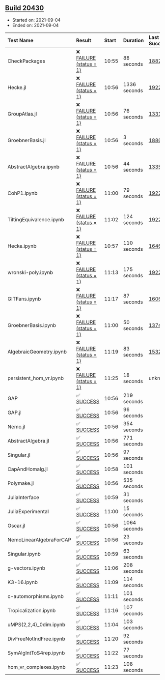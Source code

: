 ## [Build 20430](https://oscarci.mathematik.uni-kl.de/job/oscar/20430/)

* Started on: 2021-09-04
* Ended on: 2021-09-04

| Test Name    | Result | Start | Duration | Last Success | First Failure |
|:-------------|:-------|:------|:---------|:-------------|:--------------|
| CheckPackages | ❌ [FAILURE (status = 1)](https://oscarci.mathematik.uni-kl.de/job/oscar/20430/artifact/logs/build-20430/CheckPackages.log) | 10:55 | 88 seconds | [18822](https://oscarci.mathematik.uni-kl.de/job/oscar/18822/) | [18823](https://oscarci.mathematik.uni-kl.de/job/oscar/18823/) |
| Hecke.jl | ❌ [FAILURE (status = 1)](https://oscarci.mathematik.uni-kl.de/job/oscar/20430/artifact/logs/build-20430/Hecke.jl.log) | 10:56 | 1336 seconds | [19222](https://oscarci.mathematik.uni-kl.de/job/oscar/19222/) | [20152](https://oscarci.mathematik.uni-kl.de/job/oscar/20152/) |
| GroupAtlas.jl | ❌ [FAILURE (status = 1)](https://oscarci.mathematik.uni-kl.de/job/oscar/20430/artifact/logs/build-20430/GroupAtlas.jl.log) | 10:56 | 76 seconds | [13311](https://oscarci.mathematik.uni-kl.de/job/oscar/13311/) | [13312](https://oscarci.mathematik.uni-kl.de/job/oscar/13312/) |
| GroebnerBasis.jl | ❌ [FAILURE (status = 1)](https://oscarci.mathematik.uni-kl.de/job/oscar/20430/artifact/logs/build-20430/GroebnerBasis.jl.log) | 10:56 | 3 seconds | [18864](https://oscarci.mathematik.uni-kl.de/job/oscar/18864/) | [18865](https://oscarci.mathematik.uni-kl.de/job/oscar/18865/) |
| AbstractAlgebra.ipynb | ❌ [FAILURE (status = 1)](https://oscarci.mathematik.uni-kl.de/job/oscar/20430/artifact/logs/build-20430/AbstractAlgebra.ipynb.log) | 10:56 | 44 seconds | [13355](https://oscarci.mathematik.uni-kl.de/job/oscar/13355/) | [13356](https://oscarci.mathematik.uni-kl.de/job/oscar/13356/) |
| CohP1.ipynb | ❌ [FAILURE (status = 1)](https://oscarci.mathematik.uni-kl.de/job/oscar/20430/artifact/logs/build-20430/CohP1.ipynb.log) | 11:00 | 79 seconds | [19222](https://oscarci.mathematik.uni-kl.de/job/oscar/19222/) | [20152](https://oscarci.mathematik.uni-kl.de/job/oscar/20152/) |
| TiltingEquivalence.ipynb | ❌ [FAILURE (status = 1)](https://oscarci.mathematik.uni-kl.de/job/oscar/20430/artifact/logs/build-20430/TiltingEquivalence.ipynb.log) | 11:02 | 124 seconds | [19222](https://oscarci.mathematik.uni-kl.de/job/oscar/19222/) | [20152](https://oscarci.mathematik.uni-kl.de/job/oscar/20152/) |
| Hecke.ipynb | ❌ [FAILURE (status = 1)](https://oscarci.mathematik.uni-kl.de/job/oscar/20430/artifact/logs/build-20430/Hecke.ipynb.log) | 10:57 | 110 seconds | [16463](https://oscarci.mathematik.uni-kl.de/job/oscar/16463/) | [16464](https://oscarci.mathematik.uni-kl.de/job/oscar/16464/) |
| wronski-poly.ipynb | ❌ [FAILURE (status = 1)](https://oscarci.mathematik.uni-kl.de/job/oscar/20430/artifact/logs/build-20430/wronski-poly.ipynb.log) | 11:13 | 175 seconds | [19222](https://oscarci.mathematik.uni-kl.de/job/oscar/19222/) | [20152](https://oscarci.mathematik.uni-kl.de/job/oscar/20152/) |
| GITFans.ipynb | ❌ [FAILURE (status = 1)](https://oscarci.mathematik.uni-kl.de/job/oscar/20430/artifact/logs/build-20430/GITFans.ipynb.log) | 11:17 | 87 seconds | [16068](https://oscarci.mathematik.uni-kl.de/job/oscar/16068/) | [16069](https://oscarci.mathematik.uni-kl.de/job/oscar/16069/) |
| GroebnerBasis.ipynb | ❌ [FAILURE (status = 1)](https://oscarci.mathematik.uni-kl.de/job/oscar/20430/artifact/logs/build-20430/GroebnerBasis.ipynb.log) | 11:00 | 50 seconds | [13748](https://oscarci.mathematik.uni-kl.de/job/oscar/13748/) | [13749](https://oscarci.mathematik.uni-kl.de/job/oscar/13749/) |
| AlgebraicGeometry.ipynb | ❌ [FAILURE (status = 1)](https://oscarci.mathematik.uni-kl.de/job/oscar/20430/artifact/logs/build-20430/AlgebraicGeometry.ipynb.log) | 11:19 | 83 seconds | [15322](https://oscarci.mathematik.uni-kl.de/job/oscar/15322/) | [15323](https://oscarci.mathematik.uni-kl.de/job/oscar/15323/) |
| persistent_hom_vr.ipynb | ❌ [FAILURE (status = 1)](https://oscarci.mathematik.uni-kl.de/job/oscar/20430/artifact/logs/build-20430/persistent_hom_vr.ipynb.log) | 11:25 | 18 seconds | unknown | unknown |
| GAP | ✅ [SUCCESS](https://oscarci.mathematik.uni-kl.de/job/oscar/20430/artifact/logs/build-20430/GAP.log) | 10:56 | 219 seconds |  |  |
| GAP.jl | ✅ [SUCCESS](https://oscarci.mathematik.uni-kl.de/job/oscar/20430/artifact/logs/build-20430/GAP.jl.log) | 10:56 | 96 seconds |  |  |
| Nemo.jl | ✅ [SUCCESS](https://oscarci.mathematik.uni-kl.de/job/oscar/20430/artifact/logs/build-20430/Nemo.jl.log) | 10:56 | 354 seconds |  |  |
| AbstractAlgebra.jl | ✅ [SUCCESS](https://oscarci.mathematik.uni-kl.de/job/oscar/20430/artifact/logs/build-20430/AbstractAlgebra.jl.log) | 10:56 | 771 seconds |  |  |
| Singular.jl | ✅ [SUCCESS](https://oscarci.mathematik.uni-kl.de/job/oscar/20430/artifact/logs/build-20430/Singular.jl.log) | 10:56 | 97 seconds |  |  |
| CapAndHomalg.jl | ✅ [SUCCESS](https://oscarci.mathematik.uni-kl.de/job/oscar/20430/artifact/logs/build-20430/CapAndHomalg.jl.log) | 10:58 | 101 seconds |  |  |
| Polymake.jl | ✅ [SUCCESS](https://oscarci.mathematik.uni-kl.de/job/oscar/20430/artifact/logs/build-20430/Polymake.jl.log) | 10:56 | 535 seconds |  |  |
| JuliaInterface | ✅ [SUCCESS](https://oscarci.mathematik.uni-kl.de/job/oscar/20430/artifact/logs/build-20430/JuliaInterface.log) | 10:59 | 31 seconds |  |  |
| JuliaExperimental | ✅ [SUCCESS](https://oscarci.mathematik.uni-kl.de/job/oscar/20430/artifact/logs/build-20430/JuliaExperimental.log) | 11:00 | 15 seconds |  |  |
| Oscar.jl | ✅ [SUCCESS](https://oscarci.mathematik.uni-kl.de/job/oscar/20430/artifact/logs/build-20430/Oscar.jl.log) | 10:56 | 1064 seconds |  |  |
| NemoLinearAlgebraForCAP | ✅ [SUCCESS](https://oscarci.mathematik.uni-kl.de/job/oscar/20430/artifact/logs/build-20430/NemoLinearAlgebraForCAP.log) | 10:56 | 23 seconds |  |  |
| Singular.ipynb | ✅ [SUCCESS](https://oscarci.mathematik.uni-kl.de/job/oscar/20430/artifact/logs/build-20430/Singular.ipynb.log) | 10:59 | 63 seconds |  |  |
| g-vectors.ipynb | ✅ [SUCCESS](https://oscarci.mathematik.uni-kl.de/job/oscar/20430/artifact/logs/build-20430/g-vectors.ipynb.log) | 11:06 | 208 seconds |  |  |
| K3-16.ipynb | ✅ [SUCCESS](https://oscarci.mathematik.uni-kl.de/job/oscar/20430/artifact/logs/build-20430/K3-16.ipynb.log) | 11:09 | 114 seconds |  |  |
| c-automorphisms.ipynb | ✅ [SUCCESS](https://oscarci.mathematik.uni-kl.de/job/oscar/20430/artifact/logs/build-20430/c-automorphisms.ipynb.log) | 11:11 | 101 seconds |  |  |
| Tropicalization.ipynb | ✅ [SUCCESS](https://oscarci.mathematik.uni-kl.de/job/oscar/20430/artifact/logs/build-20430/Tropicalization.ipynb.log) | 11:16 | 107 seconds |  |  |
| uMPS(2,2,4)_0dim.ipynb | ✅ [SUCCESS](https://oscarci.mathematik.uni-kl.de/job/oscar/20430/artifact/logs/build-20430/uMPS-2-2-4-_0dim.ipynb.log) | 11:04 | 103 seconds |  |  |
| DivFreeNotIndFree.ipynb | ✅ [SUCCESS](https://oscarci.mathematik.uni-kl.de/job/oscar/20430/artifact/logs/build-20430/DivFreeNotIndFree.ipynb.log) | 11:20 | 92 seconds |  |  |
| SymAlgIntToS4rep.ipynb | ✅ [SUCCESS](https://oscarci.mathematik.uni-kl.de/job/oscar/20430/artifact/logs/build-20430/SymAlgIntToS4rep.ipynb.log) | 11:22 | 77 seconds |  |  |
| hom_vr_complexes.ipynb | ✅ [SUCCESS](https://oscarci.mathematik.uni-kl.de/job/oscar/20430/artifact/logs/build-20430/hom_vr_complexes.ipynb.log) | 11:23 | 108 seconds |  |  |

